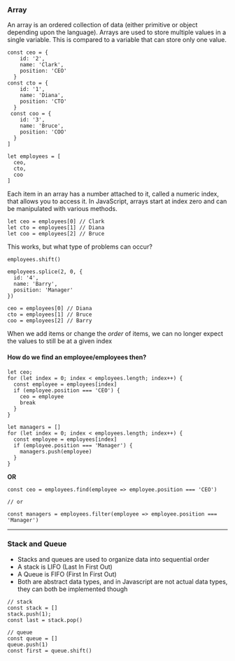 ### Array
An array is an ordered collection of data (either primitive or object depending upon the language). Arrays are used to store multiple values in a single variable. This is compared to a variable that can store only one value. 

```ecmascript 6
const ceo = {
    id: '2',
    name: 'Clark',
    position: 'CEO'
  }
const cto = {
    id: '1',
    name: 'Diana',
    position: 'CTO'
  }
 const coo = {
    id: '3',
    name: 'Bruce',
    position: 'COO'
  }
]
```

```ecmascript 6
let employees = [
  ceo,
  cto,
  coo
]
```

Each item in an array has a number attached to it, called a numeric index, that allows you to access it. In JavaScript, arrays start at index zero and can be manipulated with various methods. 

```ecmascript 6
let ceo = employees[0] // Clark
let cto = employees[1] // Diana
let coo = employees[2] // Bruce
```
This works, but what type of problems can occur?

```ecmascript 6
employees.shift()

employees.splice(2, 0, {
  id: '4',
  name: 'Barry',
  position: 'Manager'
})

ceo = employees[0] // Diana
cto = employees[1] // Bruce
coo = employees[2] // Barry
```

When we add items or change the *order* of items, we can no longer expect the values to still be at a given index

#### How do we find an employee/employees then?
```ecmascript 6
let ceo;
for (let index = 0; index < employees.length; index++) {
  const employee = employees[index]
  if (employee.position === 'CEO') {
    ceo = employee
    break
  }
}

let managers = []
for (let index = 0; index < employees.length; index++) {
  const employee = employees[index]
  if (employee.position === 'Manager') {
    managers.push(employee)
  }
} 
```

**OR**
```ecmascript 6
const ceo = employees.find(employee => employee.position === 'CEO')

// or

const managers = employees.filter(employee => employee.position === 'Manager')
```

****

### Stack and Queue
- Stacks and queues are used to organize data into sequential order
- A stack is LIFO (Last In First Out)
- A Queue is FIFO (First In First Out)
- Both are abstract data types, and in Javascript are not actual data types, they can both be implemented though

```ecmascript 6
// stack
const stack = []
stack.push(1);
const last = stack.pop()

// queue
const queue = []
queue.push(1)
const first = queue.shift()
``` 
